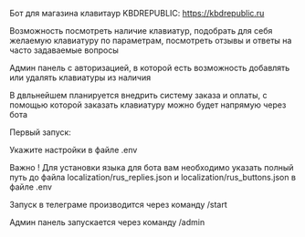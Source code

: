 Бот для магазина клавитаур KBDREPUBLIC: https://kbdrepublic.ru 

Возможность посмотреть наличие клавиатур, подобрать для себя желаемую клавиатуру по параметрам, посмотреть отзывы и ответы на часто задаваемые вопросы 

Админ панель с авторизацией, в которой есть возможность добавлять или удалять клавиатуры из наличия

В двльнейшем планируется внедрить систему заказа и оплаты, с помощью которой заказать клавиатуру можно будет напрямую через бота 

Первый запуск:

Укажите настройки в файле .env

Важно ! Для установки языка для бота вам необходимо указать полный путь до файла localization/rus_replies.json и localization/rus_buttons.json в файле .env

Запуск в телеграме производится через команду /start

Админ панель запускается через команду /admin

